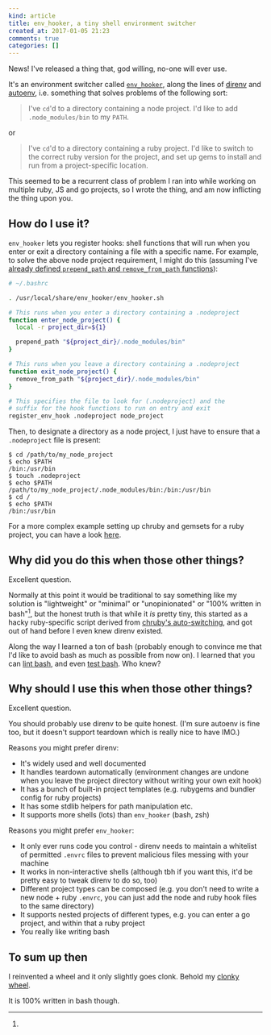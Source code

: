 ```yaml
---
kind: article
title: env_hooker, a tiny shell environment switcher
created_at: 2017-01-05 21:23
comments: true
categories: []
---
```


News! I've released a thing that, god willing, no-one will ever use.

It's an environment switcher called
[`env_hooker`](https://github.com/urbanautomaton/env_hooker), along the
lines of [direnv](https://github.com/direnv/direnv) and
[autoenv](https://github.com/kennethreitz/autoenv), i.e. something that
solves problems of the following sort:

> I've `cd`'d to a directory containing a node project. I'd like to add
> `.node_modules/bin` to my `PATH`.

or

> I've `cd`'d to a directory containing a ruby project. I'd like to
> switch to the correct ruby version for the project, and set up gems
> to install and run from a project-specific location.

This seemed to be a recurrent class of problem I ran into while working
on multiple ruby, JS and go projects, so I wrote the thing, and am now
inflicting the thing upon you.

## How do I use it?

`env_hooker` lets you register hooks: shell functions that will run when
you enter or exit a directory containing a file with a specific name.
For example, to solve the above node project requirement, I might do
this (assuming I've [already defined `prepend_path` and
`remove_from_path`
functions](https://github.com/urbanautomaton/dotfiles/blob/b606358e79011e281b75616bb457dca7cc44e52d/bashrc#L42-L66)):


```bash
# ~/.bashrc

. /usr/local/share/env_hooker/env_hooker.sh

# This runs when you enter a directory containing a .nodeproject
function enter_node_project() {
  local -r project_dir=${1}

  prepend_path "${project_dir}/.node_modules/bin"
}

# This runs when you leave a directory containing a .nodeproject
function exit_node_project() {
  remove_from_path "${project_dir}/.node_modules/bin"
}

# This specifies the file to look for (.nodeproject) and the
# suffix for the hook functions to run on entry and exit
register_env_hook .nodeproject node_project
```

Then, to designate a directory as a node project, I just have to ensure
that a `.nodeproject` file is present:

```
$ cd /path/to/my_node_project
$ echo $PATH
/bin:/usr/bin
$ touch .nodeproject
$ echo $PATH
/path/to/my_node_project/.node_modules/bin:/bin:/usr/bin
$ cd /
$ echo $PATH
/bin:/usr/bin
```

For a more complex example setting up chruby and gemsets for a ruby
project, you can have a look
[here](https://github.com/urbanautomaton/dotfiles/blob/cb3e08d52a3bc05349e9d711b78e14f29afb7cde/env_hooks/ruby).

## Why did you do this when those other things?

Excellent question.

Normally at this point it would be traditional to say something like my
solution is "lightweight" or "minimal" or "unopinionated" or "100%
written in bash"[^1], but the honest truth is that while it *is* pretty
tiny, this started as a hacky ruby-specific script derived from
[chruby's
auto-switching](https://github.com/postmodern/chruby/blob/d02904da6d5b634845bd42639e3a4c80fd8bfc78/share/chruby/auto.sh),
and got out of hand before I even knew direnv existed.

Along the way I learned a ton of bash (probably enough to convince me
that I'd like to avoid bash as much as possible from now on). I learned
that you can [lint bash](https://www.shellcheck.net/), and even [test
bash](http://ssb.stsci.edu/testing/shunit2/shunit2.html). Who knew?

## Why should I use this when those other things?

Excellent question.

You should probably use direnv to be quite honest.  (I'm sure autoenv is
fine too, but it doesn't support teardown which is really nice to have
IMO.)

Reasons you might prefer direnv:

* It's widely used and well documented
* It handles teardown automatically (environment changes are undone when
  you leave the project directory without writing your own exit hook)
* It has a bunch of built-in project templates (e.g. rubygems and
  bundler config for ruby projects)
* It has some stdlib helpers for path manipulation etc.
* It supports more shells (lots) than `env_hooker` (bash, zsh)

Reasons you might prefer `env_hooker`:

* It only ever runs code you control - direnv needs to maintain a
  whitelist of permitted `.envrc` files to prevent malicious files
  messing with your machine
* It works in non-interactive shells (although tbh if you want this,
  it'd be pretty easy to tweak direnv to do so, too)
* Different project types can be composed (e.g. you don't need to write
  a new node + ruby `.envrc`, you can just add the node and ruby hook
  files to the same directory)
* It supports nested projects of different types, e.g. you can enter a
  go project, and within that a ruby project
* You really like writing bash

## To sum up then

I reinvented a wheel and it only slightly goes clonk. Behold my [clonky
wheel](https://github.com/urbanautomaton/env_hooker).

[^1]:
  It is 100% written in bash though.
